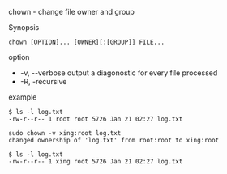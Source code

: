 chown - change file owner and group

Synopsis
```
chown [OPTION]... [OWNER][:[GROUP]] FILE...
```

option 
- -v, --verbose output a diagonostic for every file processed
- -R, -recursive


example
```
$ ls -l log.txt 
-rw-r--r-- 1 root root 5726 Jan 21 02:27 log.txt

sudo chown -v xing:root log.txt 
changed ownership of 'log.txt' from root:root to xing:root

$ ls -l log.txt 
-rw-r--r-- 1 xing root 5726 Jan 21 02:27 log.txt
```




